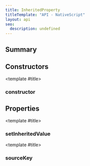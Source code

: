 ```yaml
---
title: InheritedProperty
titleTemplate: "API - NativeScript"
layout: api
seo:
  description: undefined
---
```


<!-- This page is auto generated, do not edit manually. -->
<!-- Run "yarn generate:api-docs" to regenerate -->

<script setup lang="ts">
  import { provide } from "vue";
  import API_DATA from "./InheritedProperty.data.json";
  
  provide('API_DATA', API_DATA);
</script>

<APIRefHierarchy v-once />

## <Heading ignore>Summary</Heading>

<APIRefSummary v-once />

## Constructors

<div class="">

<APIRef for="9150" v-once>

<template #title>

### constructor

</template>

</APIRef>

</div>

## Properties

<div class="isReadonly">

<APIRef for="9156" v-once>

<template #title>

### setInheritedValue

</template>

</APIRef>

</div>

<div class="isReadonly">

<APIRef for="9155" v-once>

<template #title>

### sourceKey

</template>

</APIRef>

</div>
